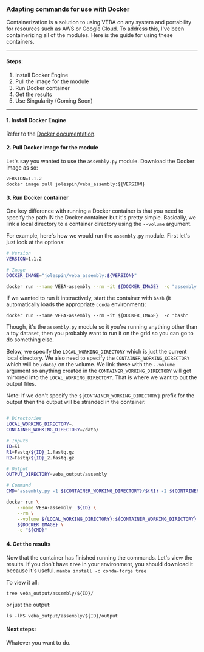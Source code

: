 ### Adapting commands for use with Docker
Containerization is a solution to using VEBA on any system and portability for resources such as AWS or Google Cloud.  To address this, I've been containerizing all of the modules.  Here is the guide for using these containers.

_____________________________________________________

#### Steps:

1. Install Docker Engine
2. Pull the image for the module
3. Run Docker container
4. Get the results
5. Use Singularity (Coming Soon)

_____________________________________________________


#### 1. Install Docker Engine

Refer to the [Docker documentation](https://docs.docker.com/engine/install/).  


#### 2. Pull Docker image for the module

Let's say you wanted to use the `assembly.py` module.  Download the Docker image as so: 

```
VERSION=1.1.2
docker image pull jolespin/veba_assembly:${VERSION}
``` 

#### 3. Run Docker container

One key difference with running a Docker container is that you need to specify the path IN the Docker container but it's pretty simple.  Basically, we link a local directory to a container directory using the `--volume` argument.   

For example, here's how we would run the `assembly.py` module.  First let's just look at the options:

```bash
# Version
VERSION=1.1.2

# Image
DOCKER_IMAGE="jolespin/veba_assembly:${VERSION}"

docker run --name VEBA-assembly --rm -it ${DOCKER_IMAGE}  -c "assembly.py -h"
```

If we wanted to run it interactively, start the container with `bash` (it automatically loads the appropriate `conda` environment):

```
docker run --name VEBA-assembly --rm -it ${DOCKER_IMAGE}  -c "bash"
```

Though, it's the `assembly.py` module so it you're running anything other than a toy dataset, then you probably want to run it on the grid so you can go to do something else. 

Below, we specify the `LOCAL_WORKING_DIRECTORY` which is just the current local directory.  We also need to specify the `CONTAINER_WORKING_DIRECTORY` which will be `/data/` on the volume.  We link these with the `--volume` argument so anything created in the `CONTAINER_WORKING_DIRECTORY` will get mirrored into the `LOCAL_WORKING_DIRECTORY`.  That is where we want to put the output files.

Note: If we don't specify the `${CONTAINER_WORKING_DIRECTORY}` prefix for the output then the output will be stranded in the container.

```bash

# Directories
LOCAL_WORKING_DIRECTORY=.
CONTAINER_WORKING_DIRECTORY=/data/

# Inputs
ID=S1
R1=Fastq/${ID}_1.fastq.gz
R2=Fastq/${ID}_2.fastq.gz

# Output
OUTPUT_DIRECTORY=veba_output/assembly

# Command
CMD="assembly.py -1 ${CONTAINER_WORKING_DIRECTORY}/${R1} -2 ${CONTAINER_WORKING_DIRECTORY}/${R2} -n ${ID} -o ${CONTAINER_WORKING_DIRECTORY}/${OUTPUT_DIRECTORY}"

docker run \
	--name VEBA-assembly__${ID} \
	--rm \
	--volume ${LOCAL_WORKING_DIRECTORY}:${CONTAINER_WORKING_DIRECTORY} \
	${DOCKER_IMAGE} \
	-c "${CMD}"
```

#### 4. Get the results

Now that the container has finished running the commands. Let's view the results.  If you don't have `tree` in your environment, you should download it because it's useful. `mamba install -c conda-forge tree`

To view it all:

```
tree veba_output/assembly/${ID}/
```

or just the output: 

```
ls -lhS veba_output/assembly/${ID}/output
```


#### Next steps:

Whatever you want to do.